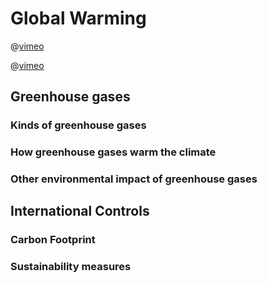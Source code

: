 # Global Warming

@[vimeo](395848979)

@[vimeo](396347279)

<Subsubtopic id='C.5.NoS1' type='Nature of Science' content='Transdisciplinary—the study of global warming encompasses a broad range of concepts and ideas and is transdisciplinary. (4.1)' />
<Subsubtopic id='C.5.NoS2' type='Nature of Science' content='Collaboration and significance of science explanations to the public—reports of the Intergovernmental Panel on Climate Change (IPCC). (5.2)' />
<Subsubtopic id='C.5.NoS3' type='Nature of Science' content='Correlation and cause and understanding of science—CO2 levels and Earth average temperature show clear correlation but wide variations in the surface temperature of the Earth have occurred frequently in the past. (2.8' />

## Greenhouse gases
<Subsubtopic id='C.5.U1' type='Understandings' content='Greenhouse gases allow the passage of incoming solar short wavelength radiation but absorb the longer wavelength radiation from the Earth. Some of the absorbed radiation is re-radiated back to Earth.' />
<Subsubtopic id='C.5.AS2' type='Applications and skills' content='Discussion of the evidence for the relationship between the increased concentration of gases and global warming.' />

### Kinds of greenhouse gases

<Subsubtopic id='C.5.AS3' type='Applications and skills' content='Discussion of the sources, relative abundance and effects of different greenhouse gases.' />
<Subsubtopic id='C.5.G1' type='Guidance' content='Greenhouse gases to be considered are CH4, H2O and CO2.' />

### How greenhouse gases warm the climate

<Subsubtopic id='C.5.AS1' type='Applications and skills' content='Explanation of the molecular mechanisms by which greenhouse gases absorb infrared radiation.' />
<Subsubtopic id='C.5.U3' type='Understandings' content='Greenhouse gases absorb IR radiation as there is a change in dipole moment as the bonds in the molecule stretch and bend.' />

### Other environmental impact of greenhouse gases
<Subsubtopic id='C.5.U2' type='Understandings' content='There is a heterogeneous equilibrium between concentration of atmospheric carbon dioxide and aqueous carbon dioxide in the oceans.' />
<Subsubtopic id='C.5.AS5' type='Applications and skills' content='Discussion of pH changes in the ocean due to increased concentration of carbon dioxide in the atmosphere.' />
<Subsubtopic id='C.5.Aims1' type='Aims' content='Aim 6: The equilibrium between aqueous and gaseous carbon dioxide could be experimentally investigated.' />
<Subsubtopic id='C.5.U4' type='Understandings' content='Particulates such as smoke and dust cause global dimming as they reflect sunlight, as do clouds.' />

## International Controls
<Subsubtopic id='C.5.AS4' type='Applications and skills' content='Discussion of the different approaches to the control of carbon dioxide emissions.' />

### Carbon Footprint

<Subsubtopic id='C.2.U7' type='Understandings' content='A carbon footprint is the total amount of greenhouse gases produced during human activities. It is generally expressed in equivalent tons of carbon dioxide.' />

<Subsubtopic id='C.2.AS6' type='Applications and skills' content='Calculations of the carbon dioxide added to the atmosphere, when different fuels burn and determination of carbon footprints for different activities.' />

<Subsubtopic id='C.2.Aims3' type='Aims' content='Aim 7: Many online calculators are available to calculate carbon footprints.' />

### Sustainability measures

<Subsubtopic id='C.5.IM1' type='International-mindedness' content='This issue involves the international community working together to research and reduce the effects of global warming. Such attempts include the Intergovernmental Panel on Climate Change (IPCC) and the Kyoto Protocol which was extended in Qatar.' />
<Subsubtopic id='C.5.ToK1' type='Theory of Knowledge' content='Some people question the reality of climate change, and question the motives of scientists who have “exaggerated” the problem. How do we assess the evidence collected and the models used to predict the impact of human activities?' />
<Subsubtopic id='C.5.Aims3' type='Aims' content='Aim 8: Discussions of climate change and green chemistry raise awareness of the ethical, economic and environmental implications of using science and technology.' />
<Subsubtopic id='C.5.Aims2' type='Aims' content='Aim 7: Computer modelling is a powerful tool by which knowledge can be gained about the greenhouse effect.' />
